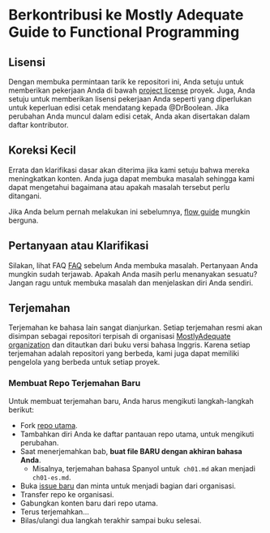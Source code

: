 # Berkontribusi ke Mostly Adequate Guide to Functional Programming

## Lisensi

Dengan membuka permintaan tarik ke repositori ini, Anda setuju untuk memberikan pekerjaan Anda di bawah [project license](LICENSE) proyek. Juga, Anda setuju untuk memberikan lisensi pekerjaan Anda seperti yang diperlukan untuk keperluan edisi cetak mendatang kepada @DrBoolean. Jika perubahan Anda muncul dalam edisi cetak, Anda akan disertakan dalam daftar kontributor.

## Koreksi Kecil

Errata dan klarifikasi dasar akan diterima jika kami setuju bahwa mereka meningkatkan konten. Anda juga dapat membuka masalah sehingga kami dapat mengetahui bagaimana atau apakah masalah tersebut perlu ditangani.

Jika Anda belum pernah melakukan ini sebelumnya, [flow guide](https://guides.github.com/introduction/flow/) mungkin berguna.

## Pertanyaan atau Klarifikasi

Silakan, lihat FAQ [FAQ](FAQ-id.md) sebelum Anda membuka masalah. Pertanyaan Anda mungkin sudah terjawab. Apakah Anda masih perlu menanyakan sesuatu? Jangan ragu untuk membuka masalah dan menjelaskan diri Anda sendiri.

## Terjemahan

Terjemahan ke bahasa lain sangat dianjurkan. Setiap terjemahan resmi akan disimpan sebagai repositori terpisah di organisasi [MostlyAdequate organization](https://github.com/MostlyAdequate) dan ditautkan dari buku versi bahasa Inggris. Karena setiap terjemahan adalah repositori yang berbeda, kami juga dapat memiliki pengelola yang berbeda untuk setiap proyek.

### Membuat Repo Terjemahan Baru

Untuk membuat terjemahan baru, Anda harus mengikuti langkah-langkah berikut:

- Fork [repo utama](https://github.com/MostlyAdequate/mostly-adequate-guide).
- Tambahkan diri Anda ke daftar pantauan repo utama, untuk mengikuti perubahan.
- Saat menerjemahkan bab, **buat file BARU dengan akhiran bahasa Anda**.
  - Misalnya, terjemahan bahasa Spanyol untuk` ch01.md` akan menjadi `ch01-es.md`.
- Buka [issue baru](https://github.com/MostlyAdequate/mostly-adequate-guide/issues/new) dan minta untuk menjadi bagian dari organisasi.
- Transfer repo ke organisasi.
- Gabungkan konten baru dari repo utama.
- Terus terjemahkan...
- Bilas/ulangi dua langkah terakhir sampai buku selesai.
